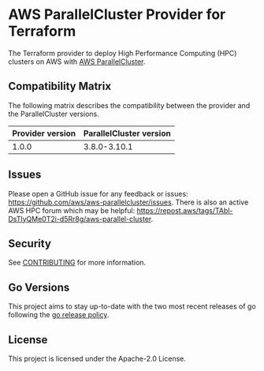 # AWS ParallelCluster Provider for Terraform
The Terraform provider to deploy High Performance Computing (HPC) clusters on AWS with [AWS ParallelCluster](https://aws.amazon.com/hpc/parallelcluster/).

## Compatibility Matrix
The following matrix describes the compatibility between the provider and the ParallelCluster versions.

| Provider version | ParallelCluster version |
|------------------|-------------------------|
| 1.0.0            | 3.8.0-3.10.1            |

## Issues

Please open a GitHub issue for any feedback or issues: https://github.com/aws/aws-parallelcluster/issues.
There is also an active AWS HPC forum which may be helpful: https://repost.aws/tags/TAbl-DsTlyQMe0T2i-d5Rr8g/aws-parallel-cluster.

## Security

See [CONTRIBUTING](CONTRIBUTING.md#security-issue-notifications) for more information.

## Go Versions

This project aims to stay up-to-date with the two most recent releases of go following the [go release policy](https://go.dev/doc/devel/release#policy).

## License

This project is licensed under the Apache-2.0 License.
